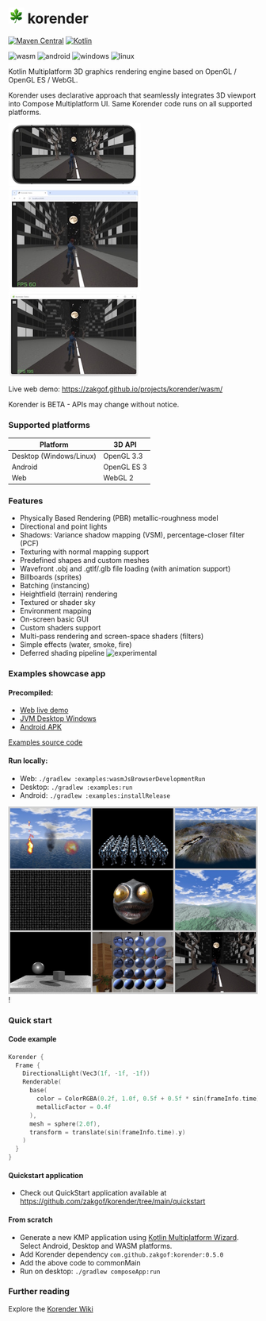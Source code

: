 # ![Korender](doc/korender32.png) korender
[![Maven Central](https://maven-badges.herokuapp.com/maven-central/com.github.zakgof/korender/badge.svg)](https://maven-badges.herokuapp.com/maven-central/com.github.zakgof/korender)
[![Kotlin](https://img.shields.io/badge/kotlin-2.2.0-278ec7.svg?logo=kotlin)](http://kotlinlang.org)

![wasm](https://img.shields.io/badge/wasm-624FE8)
![android](https://img.shields.io/badge/android-136F63)
![windows](https://img.shields.io/badge/windows-3F88C5)
![linux](https://img.shields.io/badge/linux-FFBA08)

Kotlin Multiplatform 3D graphics rendering engine based on OpenGL / OpenGL ES / WebGL.

Korender uses declarative approach that seamlessly integrates 3D viewport into Compose Multiplatform UI. 
Same Korender code runs on all supported platforms.

![Mobile](doc/mobile.jpg)![Web](doc/web.jpg)![Desktop](doc/desktop.jpg)

Live web demo: https://zakgof.github.io/projects/korender/wasm/

Korender is BETA - APIs may change without notice.

### Supported platforms
| Platform                | 3D API      |
|-------------------------|-------------|
| Desktop (Windows/Linux) | OpenGL 3.3  |
| Android                 | OpenGL ES 3 |
| Web                     | WebGL 2     |

### Features
- Physically Based Rendering (PBR) metallic-roughness model
- Directional and point lights
- Shadows: Variance shadow mapping (VSM), percentage-closer filter (PCF)
- Texturing with normal mapping support
- Predefined shapes and custom meshes
- Wavefront .obj and .gtlf/.glb file loading (with animation support)
- Billboards (sprites)
- Batching (instancing)
- Heightfield (terrain) rendering
- Textured or shader sky
- Environment mapping
- On-screen basic GUI
- Custom shaders support
- Multi-pass rendering and screen-space shaders (filters)
- Simple effects (water, smoke, fire)
- Deferred shading pipeline ![experimental](https://img.shields.io/badge/experimental-FF4040)

### Examples showcase app

#### Precompiled:
- [Web live demo](https://zakgof.github.io/projects/korender/wasm/)
- [JVM Desktop Windows](https://github.com/zakgof/korender/releases/download/0.5.0/korender-demo-0.5.0.zip)
- [Android APK](https://github.com/zakgof/korender/releases/download/0.5.0/korender-demo-0.5.0.apk)

[Examples source code](https://github.com/zakgof/korender/tree/main/korender-framework/examples/src/commonMain/kotlin)

#### Run locally:
- Web: `./gradlew :examples:wasmJsBrowserDevelopmentRun`
- Desktop: `./gradlew :examples:run`
- Android: `./gradlew :examples:installRelease`

![Showcase](doc/collage1.jpg)!

### Quick start 

#### Code example

```kotlin
Korender {
  Frame {
    DirectionalLight(Vec3(1f, -1f, -1f))
    Renderable(
      base(
        color = ColorRGBA(0.2f, 1.0f, 0.5f + 0.5f * sin(frameInfo.time), 1.0f),
        metallicFactor = 0.4f
      ),
      mesh = sphere(2.0f),
      transform = translate(sin(frameInfo.time).y)
    )
  }
}
````
#### Quickstart application

- Check out QuickStart application available at https://github.com/zakgof/korender/tree/main/quickstart

#### From scratch

- Generate a new KMP application using [Kotlin Multiplatform Wizard](https://kmp.jetbrains.com/). Select Android, Desktop and WASM platforms.
- Add Korender dependency `com.github.zakgof:korender:0.5.0`
- Add the above code to commonMain
- Run on desktop: `./gradlew composeApp:run`


### Further reading
Explore the [Korender Wiki](https://github.com/zakgof/korender/wiki)